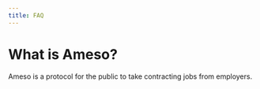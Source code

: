 ```yaml
---
title: FAQ
---
```


# What is Ameso?

Ameso is a protocol for the public to take contracting jobs from employers.
